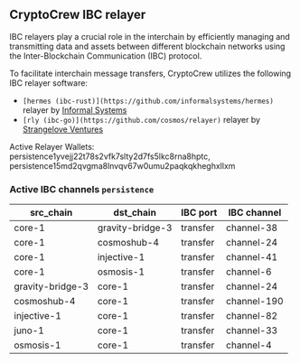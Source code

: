 ## CryptoCrew IBC relayer
IBC relayers play a crucial role in the interchain by efficiently managing and transmitting data and assets between different blockchain networks using the Inter-Blockchain Communication (IBC) protocol.

To facilitate interchain message transfers, CryptoCrew utilizes the following IBC relayer software: 
- `[hermes (ibc-rust)](https://github.com/informalsystems/hermes)` relayer by [Informal Systems](https://github.com/informalsystems)
- `[rly (ibc-go)](https://github.com/cosmos/relayer)` relayer by [Strangelove Ventures](https://github.com/strangelove-ventures)

Active Relayer Wallets: persistence1yvejj22t78s2vfk7slty2d7fs5lkc8rna8hptc, persistence15md2qvgma8lnvqv67w0umu2paqkqkheghxllxm


### Active IBC channels `persistence`
| src_chain | dst_chain | IBC port | IBC channel |
| --------------- | --------------- | ------------ | -------------- |
| core-1 | gravity-bridge-3 | transfer | channel-38 |
| core-1 | cosmoshub-4 | transfer | channel-24 |
| core-1 | injective-1 | transfer | channel-41 |
| core-1 | osmosis-1 | transfer | channel-6 |
| gravity-bridge-3 | core-1 | transfer | channel-24 |
| cosmoshub-4 | core-1 | transfer | channel-190 |
| injective-1 | core-1 | transfer | channel-82 |
| juno-1 | core-1 | transfer | channel-33 |
| osmosis-1 | core-1 | transfer | channel-4 |